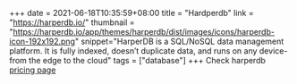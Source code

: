 +++
date = 2021-06-18T10:35:59+08:00
title = "Hardperdb"
link = "https://harperdb.io/"
thumbnail = "https://harperdb.io/app/themes/harperdb/dist/images/icons/harperdb-icon-192x192.png"
snippet="HarperDB is a SQL/NoSQL data management platform. It is fully indexed, doesn’t duplicate data, and runs on any device- from the edge to the cloud"
tags = ["database"]
+++
Check harperdb [pricing page](https://harperdb.io/pricing/)